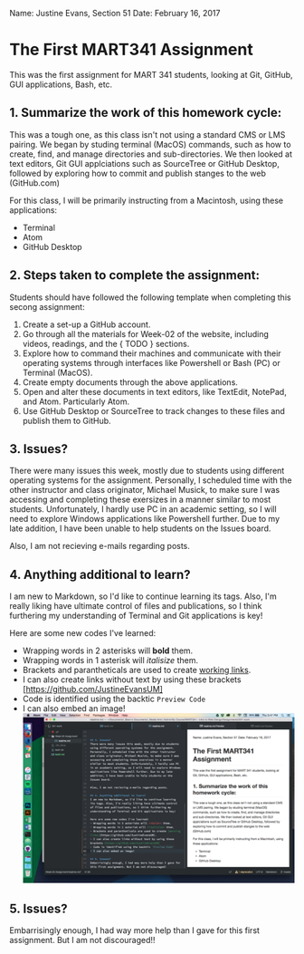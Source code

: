 Name: Justine Evans, Section 51
Date: February 16, 2017

# The First MART341 Assignment
This was the first assignment for MART 341 students, looking at Git, GitHub, GUI applications, Bash, etc.

## 1. Summarize the work of this homework cycle:

This was a tough one, as this class isn't not using a standard CMS or LMS pairing. We began by studing terminal  (MacOS) commands, such as how to create, find, and manage directories and sub-directories. We then looked at text editors, Git GUI applciations such as SourceTree or GitHub Desktop, followed by exploring how to commit and publish stanges to the web (GitHub.com)

For this class, I will be primarily instructing from a Macintosh, using these applications:
- Terminal
- Atom
- GitHub Desktop


## 2. Steps taken to complete the assignment:
Students should have followed the following template when completing this secong assignment:
1. Create a set-up a GitHub account.
2. Go through all the materials for Week-02 of the website, including videos, readings, and the { TODO } sections.
3. Explore how to command their machines and communicate with their operating systems through interfaces like Powershell or Bash (PC) or Terminal (MacOS).
4. Create empty documents through the above applications.
5. Open and alter these documents in text editors, like TextEdit, NotePad, and Atom. Particularly Atom.
6. Use GitHub Desktop or SourceTree to track changes to these files and publish them to GitHub.


## 3. Issues?
There were many issues this week, mostly due to students using different operating systems for the assignment. Personally, I scheduled time with the other instructor and class originator, Michael Musick, to make sure I was accessing and completing these exersizes in a manner similar to most students. Unfortunately, I hardly use PC in an academic setting, so I will need to explore Windows applications like Powershell further. Due to my late addition, I have been unable to help students on the Issues board.

Also, I am not recieving e-mails regarding posts.

## 4. Anything additional to learn?
I am new to Markdown, so I'd like to continue learning its tags. Also, I'm really liking have ultimate control of files and publications, so I think furthering my understanding of Terminal and Git applications is key!

Here are some new codes I've learned:
- Wrapping words in 2 asterisks will **bold** them.
- Wrapping words in 1 asterisk will *italisize* them.
- Brackets and parantheticals are used to create [working links](https://github.com/JustineEvansUM).
- I can also create links without text by using these brackets [https://github.com/JustineEvansUM]
- Code is identified using the backtic `Preview Code`
- I can also embed an image!
![Image of my editor](Week-02-img.png)

## 5. Issues?
Embarrisingly enough, I had way more help than I gave for this first assignment. But I am not discouraged!!
